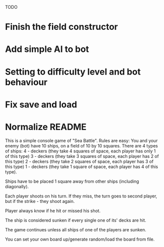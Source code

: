 TODO
# Finish the field constructor
# Add simple AI to bot
# Setting to difficulty level and bot behaviour
# Fix save and load
# Normalize README



This is a simple console game of "Sea Battle".
Rules are easy:
You and your enemy (bot) have 10 ships, on a field of 10 by 10 squares.
There are 4 types of ships:
4 - deckers (they take 4 squares of space, each player has only 1 of this type)
3 - deckers (they take 3 squares of space, each player has 2 of this type)
2 - deckers (they take 2 squares of space, each player has 3 of this type)
1 - deckers (they take 1 square of space, each player has 4 of this type).

Ships have to be placed 1 square away from other ships (including diagonally).

Each player shoots on his turn. If they miss, the turn goes to second player, but if the strike - they shoot again.

Player always know if he hit or missed his shot.

The ship is considered sunken if every single one of its' decks are hit.

The game continues unless all ships of one of the players are sunken.

You can set your own board up/generate random/load the board from file.


